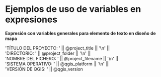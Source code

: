 # Ejemplos de uso de variables en expresiones

**Expresión con variables generales para elemento de texto en diseño de mapa**

'TÍTULO DEL PROYECTO: '  ||  @project_title  ||  '\n'   ||  
'DIRECTORIO: ' ||  @project_folder ||  '\n'   ||  
'NOMBRE DEL FICHERO: ' ||  @project_filename  ||  '\n'   ||  
'SISTEMA OPERATIVO: ' ||    @qgis_platform   ||  '\n'   ||  
'VERSIÓN DE QGIS: ' ||    @qgis_version 
